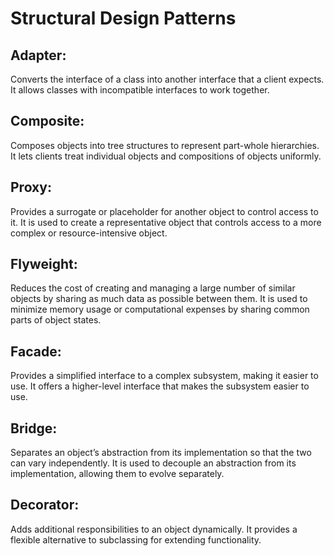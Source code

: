 # Structural Design Patterns

## Adapter:
Converts the interface of a class into another interface that a client expects. It allows classes with incompatible interfaces to work together.

## Composite:
Composes objects into tree structures to represent part-whole hierarchies. It lets clients treat individual objects and compositions of objects uniformly.

## Proxy:
Provides a surrogate or placeholder for another object to control access to it. It is used to create a representative object that controls access to a more complex or resource-intensive object.

## Flyweight:
Reduces the cost of creating and managing a large number of similar objects by sharing as much data as possible between them. It is used to minimize memory usage or computational expenses by sharing common parts of object states.

## Facade:
Provides a simplified interface to a complex subsystem, making it easier to use. It offers a higher-level interface that makes the subsystem easier to use.

## Bridge:
Separates an object’s abstraction from its implementation so that the two can vary independently. It is used to decouple an abstraction from its implementation, allowing them to evolve separately.

## Decorator:
Adds additional responsibilities to an object dynamically. It provides a flexible alternative to subclassing for extending functionality.